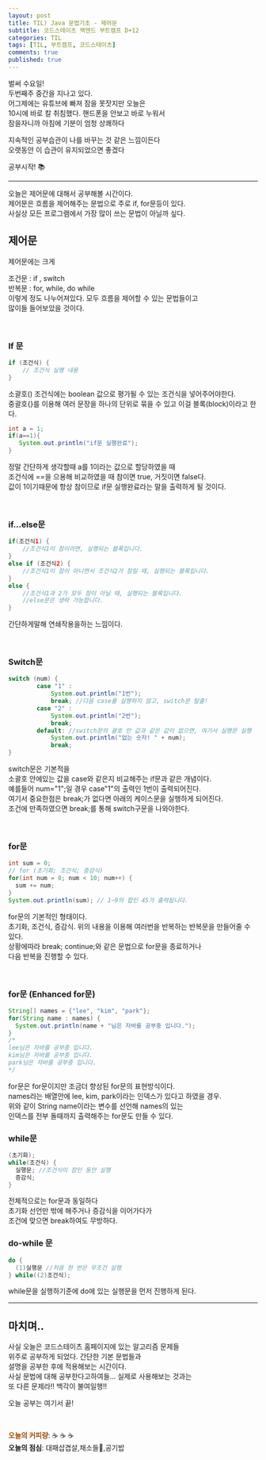 ```yaml
---
layout: post
title: TIL) Java 문법기초 - 제어문
subtitle: 코드스테이츠 백엔드 부트캠프 D+12
categories: TIL
tags: [TIL, 부트캠프, 코드스테이츠]
comments: true
published: true
---
```


벌써 수요일!  
두번째주 중간을 지나고 있다.  
어그제에는 유튜브에 빠져 잠을 못잣지만 오늘은  
10시에 바로 칼 취침했다. 핸드폰을 안보고 바로 누워서  
잠을자니까 아침에 기분이 엄청 상쾌하다

지속적인 공부습관이 나를 바꾸는 것 같은 느낌이든다  
오랫동안 이 습관이 유지되었으면 좋겠다  

공부시작! 📚

---

오늘은 제어문에 대해서 공부해볼 시간이다.   
제어문은 흐름을 제어해주는 문법으로 주로 if, for문등이 있다.  
사실상 모든 프로그램에서 가장 많이 쓰는 문법이 아닐까 싶다.

## 제어문

제어문에는 크게  

조건문 : if , switch  
반복문 : for, while, do while  
이렇게 정도 나누어져있다. 모두 흐름을 제어할 수 있는 문법들이고  
많이들 들어보았을 것이다.

<br/>

### If 문

```java
if (조건식) {
	// 조건식 실행 내용
}
```

소괄호() 조건식에는 boolean 값으로 평가될 수 있는 조건식을 넣어주어야한다.  
중괄호{}를 이용해 여러 문장을 하나의 단위로 묶을 수 있고 이걸 블록(block)이라고 한다.

```java
int a = 1;
if(a==1){
   System.out.println("if문 실행완료");
}
```

정말 간단하게 생각할때 a를 1이라는 값으로 할당하였을 때  
조건식에 ==을 으용해 비교하였을 때 참이면 true, 거짓이면 false다.  
값이 1이기때문에 항상 참이므로 if문 실행완료라는 말을 출력하게 될 것이다.

<br/>

### if...else문

```java
if(조건식1) {
	//조건식1이 참이라면, 실행되는 블록입니다.		
} 
else if (조건식2) {
	//조건식1이 참이 아니면서 조건식2가 참일 때, 실행되는 블록입니다.
} 
else {
	//조건식1과 2가 모두 참이 아닐 때, 실행되는 블록입니다.
	//else문은 생략 가능합니다.
}
```

간단하게말해 연쇄작용을하는 느낌이다.

<br/>

### Switch문

```java
switch (num) {
        case "1" :
            System.out.println("1번");
            break; //다음 case를 실행하지 않고, switch문 탈출!
        case "2" :
            System.out.println("2번");
            break;
        default: //switch문의 괄호 안 값과 같은 값이 없으면, 여기서 실행문 실행
            System.out.println("없는 숫자! " + num);
            break;
}
```

switch문은 기본적을  
소괄호 안에있는 값을 case와 같은지 비교해주는 if문과 같은 개념이다.  
예를들어 num="1";일 경우 case"1"의 출력인 1번이 출력되어진다.  
여기서 중요한점은 break;가 없다면 아래의 케이스문을 실행하게 되어진다.  
조건에 만족하였으면 break;를 통해 switch구문을 나와야한다.

<br/>

### for문

```java
int sum = 0;
// for (초기화; 조건식; 증감식)
for(int num = 0; num < 10; num++) {	
  sum += num;
}
System.out.println(sum); // 1~9의 합인 45가 출력됩니다.
```

for문의 기본적인 형태이다.  
초기화, 조건식, 증감식. 위의 내용을 이용해 여러번을 반복하는 반복문을 만들어줄 수 있다.  
상황에따라 break; continue;와 같은 문법으로 for문을 종료하거나  
다음 반복을 진행할 수 있다.

<br/>

### for문 (Enhanced for문)

```java
String[] names = {"lee", "kim", "park"};
for(String name : names) {
  System.out.println(name + "님은 자바를 공부중 입니다.");
}
/*
lee님은 자바를 공부중 입니다.
kim님은 자바를 공부중 입니다.
park님은 자바를 공부중 입니다.
*/
```

for문은 for문이지만 조금더 향상된 for문의 표현방식이다.  
names라는 배열안에 lee, kim, park이라는 인덱스가 있다고 하였을 경우.  
위와 같이 String name이라는 변수를 선언해 names의 있는  
인덱스를 전부 돌때까지 출력해주는 for문도 만들 수 있다.

### while문

```java
(초기화);
while(조건식) {
  실행문; //조건식이 참인 동안 실행
  증감식;
}
```

전체적으로는 for문과 동일하다  
초기화 선언만 밖에 해주거나 증감식을 이어가다가  
조건에 맞으면 break하여도 무방하다.

### do-while 문

```java
do {
  (1)실행문 //처음 한 번은 무조건 실행
} while((2)조건식);
```

while문을 실행하기준에 do에 있는 실행문을 먼저 진행하게 된다.

---

## 마치며..

사실 오늘은 코드스테이츠 홈페이지에 있는 알고리즘 문제들  
위주로 공부하게 되었다. 간단한 기본 문법들과  
설명을 공부한 후에 적용해보는 시간이다.  
사실 문법에 대해 공부한다고하여들... 실제로 사용해보는 것과는  
또 다른 문제라!! 백각이 불여일행!!

오늘 공부는 여기서 끝!



<br/>

<span style="color:#994C00">**오늘의 커피량**</span>: ☕️ ☕️ ☕️️️️  
**오늘의 점심**: 대패삽겹살,채소들🥬,공기밥